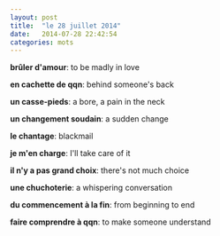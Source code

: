 ```yaml
---
layout: post
title:  "le 28 juillet 2014"
date:   2014-07-28 22:42:54
categories: mots
---
```


**brûler d'amour**: to be madly in love

**en cachette de qqn**: behind someone's back

**un casse-pieds**: a bore, a pain in the neck

**un changement soudain**: a sudden change

**le chantage**: blackmail

**je m'en charge**: I'll take care of it

**il n'y a pas grand choix**: there's not much choice

**une chuchoterie**: a whispering conversation

**du commencement à la fin**: from beginning to end

**faire comprendre à qqn**: to make someone understand
